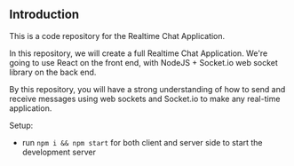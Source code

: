 ## Introduction
This is a code repository for the Realtime Chat Application. 

In this repository, we will create a full Realtime Chat Application. We're going to use React on the front end, with NodeJS + Socket.io web socket library on the back end. 

By this repository, you will have a strong understanding of how to send and receive messages using web sockets and Socket.io to make any real-time application.

Setup:
- run ```npm i && npm start``` for both client and server side to start the development server
